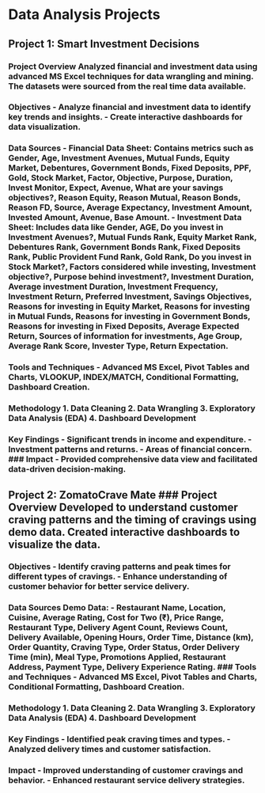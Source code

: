 # Data Analysis Projects 
## Project 1: Smart Investment Decisions 
### Project Overview Analyzed financial and investment data using advanced MS Excel techniques for data wrangling and mining. The datasets were sourced from the real time data available. 
### Objectives - Analyze financial and investment data to identify key trends and insights. - Create interactive dashboards for data visualization. 
### Data Sources - **Financial Data Sheet**: Contains metrics such as Gender, Age, Investment Avenues, Mutual Funds, Equity Market, Debentures, Government Bonds, Fixed Deposits, PPF, Gold, Stock Market, Factor, Objective, Purpose, Duration, Invest Monitor, Expect, Avenue, What are your savings objectives?, Reason Equity, Reason Mutual, Reason Bonds, Reason FD, Source, Average Expectancy, Investment Amount, Invested Amount, Avenue, Base Amount. - **Investment Data Sheet**: Includes data like Gender, AGE, Do you invest in Investment Avenues?, Mutual Funds Rank, Equity Market Rank, Debentures Rank, Government Bonds Rank, Fixed Deposits Rank, Public Provident Fund Rank, Gold Rank, Do you invest in Stock Market?, Factors considered while investing, Investment objective?, Purpose behind investment?, Investment Duration, Average investment Duration, Investment Frequency, Investment Return, Preferred Investment, Savings Objectives, Reasons for investing in Equity Market, Reasons for investing in Mutual Funds, Reasons for investing in Government Bonds, Reasons for investing in Fixed Deposits, Average Expected Return, Sources of information for investments, Age Group, Average Rank Score, Invester Type, Return Expectation. 
### Tools and Techniques - Advanced MS Excel, Pivot Tables and Charts, VLOOKUP, INDEX/MATCH, Conditional Formatting, Dashboard Creation. 
### Methodology 1. Data Cleaning 2. Data Wrangling 3. Exploratory Data Analysis (EDA) 4. Dashboard Development 
### Key Findings - Significant trends in income and expenditure. - Investment patterns and returns. - Areas of financial concern. ### Impact - Provided comprehensive data view and facilitated data-driven decision-making. 


## Project 2: ZomatoCrave Mate ### Project Overview Developed to understand customer craving patterns and the timing of cravings using demo data. Created interactive dashboards to visualize the data. 
### Objectives - Identify craving patterns and peak times for different types of cravings. - Enhance understanding of customer behavior for better service delivery. 
### Data Sources **Demo Data**: - Restaurant Name, Location, Cuisine, Average Rating, Cost for Two (₹), Price Range, Restaurant Type, Delivery Agent Count, Reviews Count, Delivery Available, Opening Hours, Order Time, Distance (km), Order Quantity, Craving Type, Order Status, Order Delivery Time (min), Meal Type, Promotions Applied, Restaurant Address, Payment Type, Delivery Experience Rating. ### Tools and Techniques - Advanced MS Excel, Pivot Tables and Charts, Conditional Formatting, Dashboard Creation. 
### Methodology 1. Data Cleaning 2. Data Wrangling 3. Exploratory Data Analysis (EDA) 4. Dashboard Development 
### Key Findings - Identified peak craving times and types. - Analyzed delivery times and customer satisfaction. 
### Impact - Improved understanding of customer cravings and behavior. - Enhanced restaurant service delivery strategies. 

